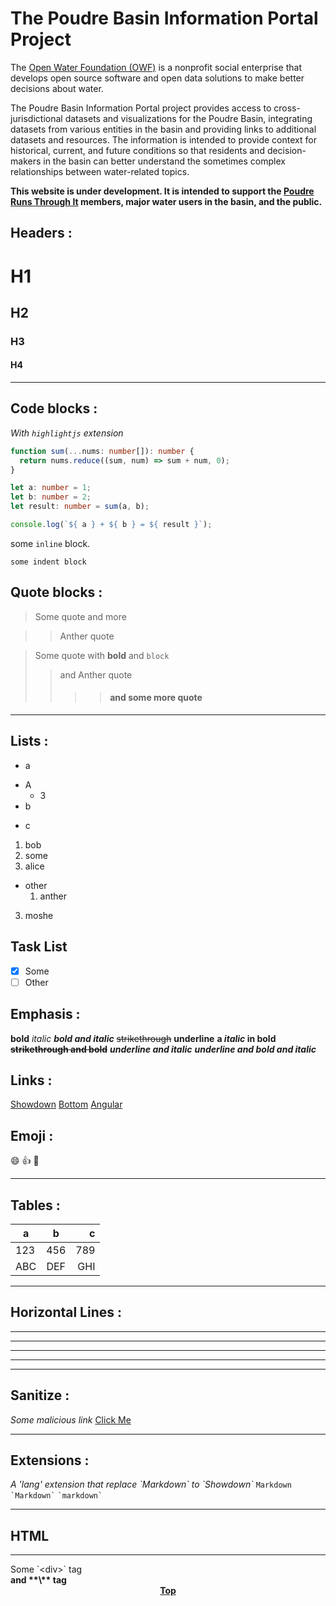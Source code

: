 # The Poudre Basin Information Portal Project #
The [Open Water Foundation (OWF)](https://openwaterfoundation.org) is a nonprofit social enterprise that develops open source software and open data solutions to make better decisions about water.

The Poudre Basin Information Portal project provides access to cross-jurisdictional datasets and visualizations for the Poudre Basin, integrating datasets from various entities in the basin and providing links to additional datasets and resources. The information is intended to provide context for historical, current, and future conditions so that residents and decision-makers in the basin can better understand the sometimes complex relationships between water-related topics.

**This website is under development. It is intended to support the [Poudre Runs Through It](https://watercenter.colostate.edu/prti/) members, major water users in the basin, and the public.**

Headers :
---------
H1
===
H2
---
### H3
#### H4

* * *

Code blocks :
-------------
*With `highlightjs` extension*

```ts
function sum(...nums: number[]): number {
  return nums.reduce((sum, num) => sum + num, 0);
}

let a: number = 1;
let b: number = 2;
let result: number = sum(a, b);

console.log(`${ a } + ${ b } = ${ result }`);
```

some `inline` block.

    some indent block

Quote blocks :
--------------
> Some quote
and more

>> Anther quote

> Some quote
> with **bold** and `block`
>> and Anther quote
>> >> #### and some more quote

* * *

Lists :
-------
* a
 - A
     - 3
- b
+ c

1. bob
  1. some
2. alice
  - other
      1. anther
3. moshe

Task List
---
- [x] Some
- [ ] Other

Emphasis :
----------
**bold**
*italic*
***bold and italic***
~~strikethrough~~
__underline__
**a *italic* in bold**
~~**strikethrough and bold**~~
__*underline and italic*__
__***underline and bold and italic***__

Links :
-------
[Showdown](http://showdownjs.com)
[Bottom](#bottom)
[Angular]

[Angular]: https://angular.io/

Emoji :
-------
:smile:
:+1:
:beer:

* * *

Tables :
--------
|   a   |   b   |   c   |
| ----- | :---: | ----: |
|  123  |  456  |  789  |
|  ABC  |  DEF  |  GHI  |

* * *

Horizontal Lines :
------------------

***

---

** ** ** ** **

--------------------

* * *

Sanitize :
----------
*Some malicious link*
<a href="javascript:alert('Hello!')">Click Me</a>

* * *

Extensions :
------------
*A 'lang' extension that replace \`Markdown\` to \`Showdown\`*
`` Markdown ``
`` `Markdown` ``
`` `markdown` ``
* * *

<h2>HTML</h2>
<hr />
<div>Some `&lt;div&gt;` tag</div>
<strong>and **\<strong>** tag</strong>
<br />
<footer align="center" id="bottom">
  <a href="#headers-">
    <strong>Top</strong>
    <i class="fas fa-chevron-up"></i>
  </a>
</footer>
